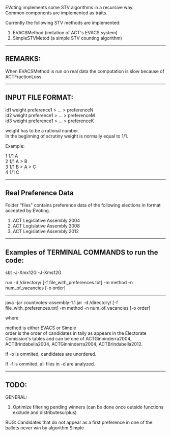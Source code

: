 EVoting implements some STV algorithms in a recursive way.  
Common components are implemented as traits.  


Currently the following STV methods are implemented:  

1) EVACSMethod (imitation of ACT's EVACS system)  
2) SimpleSTVMetod (a simple STV counting algorithm)  

-----------------------------------------------------------------
REMARKS:
-----------------------------------------------------------------

When EVACSMethod is run on real data the computation is slow because of ACTFractionLoss

-----------------------------------------------------------------
INPUT FILE FORMAT:
-----------------------------------------------------------------

id1 weight preference1 > ... > preferenceN  
id2 weight preference1 > ... > preferenceM  
id3 weight preference1 > ... > preferenceK  

weight has to be a rational number.  
In the beginning of scrutiny weight is normally equal to 1/1.  

Example:  

1 1/1 A  
2 1/1 A > B  
3 1/1 B > A > C  
4 1/1 C  


-----------------------------------------------------------------   
Real Preference Data
-----------------------------------------------------------------

Folder "files" contains preference data of the following elections in format accepted by EVoting.

1) ACT Legislative Assembly 2004  
2) ACT Legislative Assembly 2008  
3) ACT Legislative Assembly 2012  

-----------------------------------------------------------------   
Examples of TERMINAL COMMANDS to run the code:  
-----------------------------------------------------------------  

sbt -J-Xmx12G -J-Xms12G  

run -d /directory/ [-f file_with_preferences.txt] -m method -n num_of_vacancies [-o order]


-----------------------------------------------------------------

java -jar countvotes-assembly-1.1.jar -d /directory/ [-f file_with_preferences.txt] -m method -n num_of_vacancies [-o order]

where

method is either EVACS or Simple  
order is the order of candidates in tally as appears in the Electorate Comission's tables and can be one of ACTGinninderra2004, ACTBrindabella2004, ACTGinninderra2004, ACTBrindabella2012.


If -o is ommited, candidates are unordered.

If -f is ommited, all files in -d are analyzed.

-----------------------------------------------------------------
TODO:
-----------------------------------------------------------------

GENERAL:
 
1) Optimize filtering pending winners (can be done once outside functions exclude and distributesurplus)

BUG:
Candidates that do not appear as a first preference in one of the ballots never win by algorithm Simple


